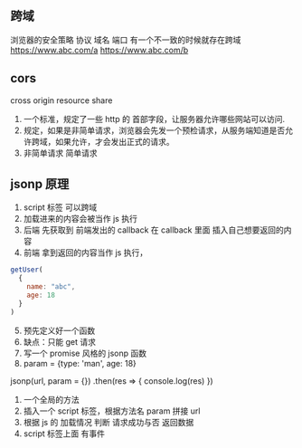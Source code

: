 ## 跨域
浏览器的安全策略
协议 域名 端口 有一个不一致的时候就存在跨域
https://www.abc.com/a
https://www.abc.com/b

## cors
cross origin resource share
1. 一个标准，规定了一些 http 的 首部字段，让服务器允许哪些网站可以访问.
2. 规定，如果是非简单请求，浏览器会先发一个预检请求，从服务端知道是否允许跨域，如果允许，才会发出正式的请求。
3. 非简单请求 简单请求

## jsonp 原理
1. script 标签 可以跨域
2. 加载进来的内容会被当作 js 执行
3. 后端 先获取到 前端发出的 callback 在 callback 里面 插入自己想要返回的内容
4. 前端 拿到返回的内容当作 js 执行，
```js
getUser(
  {
    name: "abc",
    age: 18
  }
)
```
5. 预先定义好一个函数
6. 缺点：只能 get 请求
7. 写一个 promise 风格的 jsonp 函数
8. param = {type: 'man', age: 18}

jsonp(url, param = {})
  .then(res => {
    console.log(res)
  })

1. 一个全局的方法
2. 插入一个 script 标签，根据方法名 param 拼接 url
3. 根据 js 的 加载情况 判断 请求成功与否 返回数据
4. script 标签上面 有事件